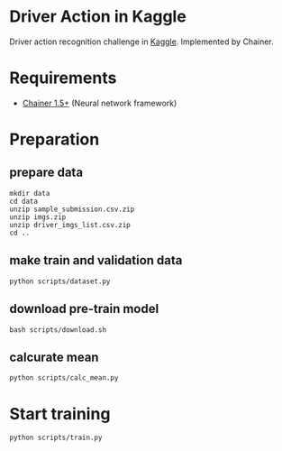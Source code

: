 Driver Action in Kaggle
========

Driver action recognition challenge in [Kaggle](https://www.kaggle.com/c/state-farm-distracted-driver-detection).
Implemented by Chainer.

# Requirements

- [Chainer 1.5+](https://github.com/pfnet/chainer) (Neural network framework)


# Preparation

## prepare data

```
mkdir data
cd data
unzip sample_submission.csv.zip
unzip imgs.zip
unzip driver_imgs_list.csv.zip
cd ..
```

## make train and validation data

```
python scripts/dataset.py
```

## download pre-train model

```
bash scripts/download.sh
```

## calcurate mean

```
python scripts/calc_mean.py
```

# Start training

```
python scripts/train.py
```
